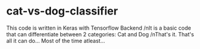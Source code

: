 # cat-vs-dog-classifier

This code is written in Keras with Tensorflow Backend
/nIt is a basic code that can differentiate between 2 categories: Cat and Dog
/nThat's it. That's all it can do... Most of the time atleast...
